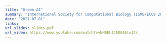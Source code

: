 ```yaml
---
title: "Green AI"
summary: "International Society for Computational Biology (ISMB/ECCB 2021); <a href='https://www.iscb.org/ismbeccb2021-program/special-sessions#SST02'  target='_blank'><i>Computational Biology going Green</i> Session</a><br><a href='https://tech.ebu.ch/events/sustainability2021' target='_blank'>European Broadcasting Union 2021 Sustainability Summit</a><br><a href='https://kicamp.org/en/' target='_blank'>The transdisciplinary 2021 research convention for artificial intelligence (KI-CAMP)</a><br>Microsoft; Machine Learning Seminar"
date: "2021-07-01"
links:
url_slides: slides.pdf
url_video: https://www.youtube.com/watch?v=NN5EL1J5OG4&t=12s
---
```


